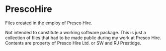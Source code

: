 # PrescoHire
Files created in the employ of Presco Hire.

Not intended to constitute a working software package.  This is just a collection of files that had to be made public during my work at Presco Hire.  Contents are property of Presco Hire Ltd. or SW and RJ Prestidge.
